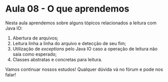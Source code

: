 # Aula 08 - O que aprendemos

Nesta aula aprendemos sobre alguns tópicos relacionados a leitura com Java IO:

1. Abertura de arquivos;
2. Leitura linha a linha do arquivo e detecção de seu fim;
3. Utilização de *exceptions* pelo Java IO caso a operação de leitura não saia como esperado;
4. Classes abstratas e concretas para leitura.

Vamos continuar nossos estudos! Qualquer dúvida vá no fórum e pode nos falar!
